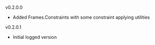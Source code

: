 v0.2.0.0
* Added Frames.Constraints with some constraint applying utilities

v0.2.0.1 
* Initial logged version
